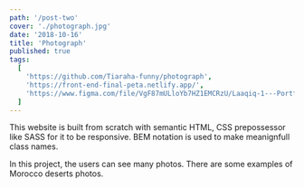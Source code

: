```yaml
---
path: '/post-two'
cover: './photograph.jpg'
date: '2018-10-16'
title: 'Photograph'
published: true
tags:
  [
    'https://github.com/Tiaraha-funny/photograph',
    'https://front-end-final-peta.netlify.app/',
    'https://www.figma.com/file/VgF87mULloYb7HZ1EMCRzU/Laaqiq-1---Portfolio-detail-(Responsive)?node-id=0%3A1',
  ]
---
```


This website is built from scratch with semantic HTML, CSS prepossessor like SASS for it to be responsive. BEM notation is used to make meanignfull class names.

In this project, the users can see many photos. There are some examples of Morocco deserts photos.
